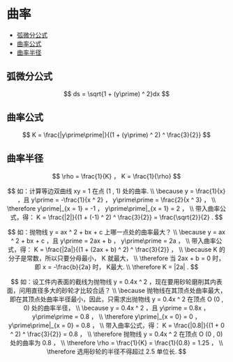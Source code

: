 # 曲率

* [弧微分公式](#弧微分公式)
* [曲率公式](#曲率公式)
* [曲率半径](#曲率半径)

## 弧微分公式

$$
ds = \sqrt{1 + (y\prime) ^ 2}dx
$$

## 曲率公式

$$
K = \frac{|y\prime\prime|}{(1 + (y\prime) ^ 2) ^ \frac{3}{2}}
$$

## 曲率半径

$$
\rho = \frac{1}{K} ， K = \frac{1}{\rho}
$$

$$
如：计算等边双曲线 xy = 1 在点 (1 , 1) 处的曲率.
\\
\because y = \frac{1}{x} ，且 y\prime = -\frac{1}{x ^ 2} ， y\prime\prime = \frac{2}{x ^ 3} ，
\\
\therefore y\prime|_{x = 1} = -1 ， y\prime\prime|_{x = 1} = 2 ，
\\
带入曲率公式，得： K = \frac{|2|}{(1 + (-1) ^ 2) ^ \frac{3}{2}} = \frac{\sqrt{2}}{2} .
$$

$$
如：抛物线 y = ax ^ 2 + bx + c 上哪一点处的曲率最大？
\\
\because y = ax ^ 2 + bx + c ，且 y\prime = 2ax + b ， y\prime\prime = 2a ，
\\
带入曲率公式，得： K = \frac{|2a|}{(1 + (2ax + b) ^ 2) ^ \frac{3}{2}} ，
\\
\because K 的分子是常数，所以只要分母最小， K 就最大，
\\
\therefore 当 2ax + b = 0 时，即 x = -\frac{b}{2a} 时， K最大.
\\
\therefore K = |2a| .
$$

$$
如：设工件内表面的截线为抛物线 y = 0.4x ^ 2 ，现在要用砂轮磨削其内表面，问用直径多大的砂轮才比较合适？
\\
\because 抛物线在其顶点处曲率最大，即在其顶点处曲率半径最小，因此，只需求出抛物线 y = 0.4x ^ 2 在顶点 O (0 , 0) 处的曲率半径，
\\
\because y = 0.4x ^ 2 ，且 y\prime = 0.8x ， y\prime\prime = 0.8 ，
\\
\therefore y\prime|_{x = 0} = 0 ， y\prime\prime|_{x = 0} = 0.8 ，
\\
带入曲率公式，得： K = \frac{|0.8|}{(1 + 0 ^ 2) ^ \frac{3}{2}} = 0.8 ，
\\
\therefore 抛物线 y = 0.4x ^ 2 在顶点 O (0 , 0) 处的曲率为 0.8 ，
\\
\therefore \rho = \frac{1}{K} = \frac{1}{0.8} = 1.25 ，
\\
\therefore 选用砂轮的半径不得超过 2.5 单位长.
$$



